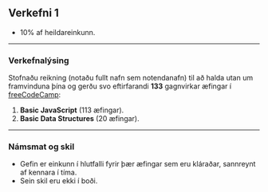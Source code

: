 ## Verkefni 1

- 10% af heildareinkunn.

---

### Verkefnalýsing
Stofnaðu reikning (notaðu fullt nafn sem notendanafn) til að halda utan um framvinduna þína og gerðu svo eftirfarandi **133** gagnvirkar æfingar í [freeCodeCamp](https://www.freecodecamp.org/learn/javascript-algorithms-and-data-structures/): 

1. **Basic JavaScript** (113 æfingar). 
1. **Basic Data Structures** (20 æfingar).
<!-- 1. **Object Oriented Programming** (fyrstu 4 æfingar af 26) -->

---

### Námsmat og skil

- Gefin er einkunn í hlutfalli fyrir þær æfingar sem eru kláraðar, sannreynt af kennara í tíma.
- Sein skil eru ekki í boði.
